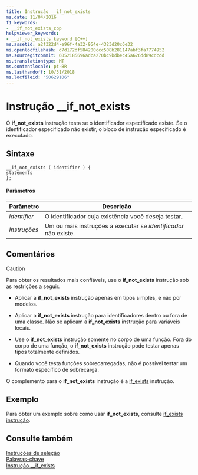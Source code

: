 ```yaml
---
title: Instrução __if_not_exists
ms.date: 11/04/2016
f1_keywords:
- __if_not_exists_cpp
helpviewer_keywords:
- __if_not_exists keyword [C++]
ms.assetid: a2f322d4-e96f-4a32-954e-4323d20c6e32
ms.openlocfilehash: d7d172df584200ccc508b281147abf3fa7774952
ms.sourcegitcommit: 6052185696adca270bc9bdbec45a626dd89cdcdd
ms.translationtype: MT
ms.contentlocale: pt-BR
ms.lasthandoff: 10/31/2018
ms.locfileid: "50629106"
---
```

# <a name="ifnotexists-statement"></a>Instrução __if_not_exists

O **if_not_exists** instrução testa se o identificador especificado existe. Se o identificador especificado não existir, o bloco de instrução especificado é executado.

## <a name="syntax"></a>Sintaxe

```
__if_not_exists ( identifier ) { 
statements
};
```

#### <a name="parameters"></a>Parâmetros

|Parâmetro|Descrição|
|---------------|-----------------|
|*identifier*|O identificador cuja existência você deseja testar.|
|*Instruções*|Um ou mais instruções a executar se *identificador* não existe.|

## <a name="remarks"></a>Comentários

> [!CAUTION]
>  Para obter os resultados mais confiáveis, use o **if_not_exists** instrução sob as restrições a seguir.

- Aplicar a **if_not_exists** instrução apenas em tipos simples, e não por modelos.

- Aplicar a **if_not_exists** instrução para identificadores dentro ou fora de uma classe. Não se aplicam a **if_not_exists** instrução para variáveis locais.

- Use o **if_not_exists** instrução somente no corpo de uma função. Fora do corpo de uma função, o **if_not_exists** instrução pode testar apenas tipos totalmente definidos.

- Quando você testa funções sobrecarregadas, não é possível testar um formato específico de sobrecarga.

O complemento para o **if_not_exists** instrução é a [if_exists](../cpp/if-exists-statement.md) instrução.

## <a name="example"></a>Exemplo

Para obter um exemplo sobre como usar **if_not_exists**, consulte [if_exists instrução](../cpp/if-exists-statement.md).

## <a name="see-also"></a>Consulte também

[Instruções de seleção](../cpp/selection-statements-cpp.md)<br/>
[Palavras-chave](../cpp/keywords-cpp.md)<br/>
[Instrução __if_exists](../cpp/if-exists-statement.md)